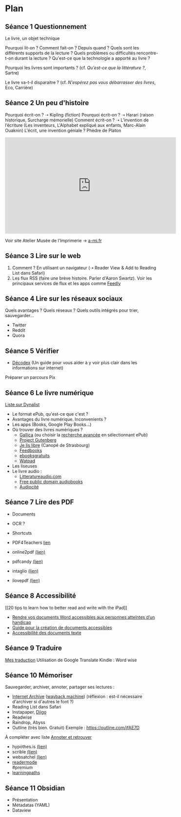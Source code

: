 # Plan
## Séance 1 Questionnement
Le livre, un objet technique

Pourquoi lit-on ? Comment fait-on ? Depuis quand ? Quels sont les différents supports de la lecture ? Quels problèmes ou difficultés rencontre-t-on durant la lecture ? Qu'est-ce que la technologie a apporté au livre ?

Pourquoi les livres sont importants ? (cf. *Qu'est-ce que la littérature ?*, Sartre)

Le livre va-t-il disparaitre ? (cf. *N'espérez pas vous débarrasser des livres*, Eco, Carrière)

## Séance 2 Un peu d'histoire
Pourquoi écrit-on ? ➝ Kipling (fiction)
Pourquoi écrit-on ? ➝ Harari (raison historique, Surcharge mémorielle)
Comment écrit-on ? ➝ L’invention de l’écriture (Les inventeurs, L'Alphabet expliqué aux enfants, Marc-Alain Ouaknin)
L'écrit, une invention géniale ? Phèdre de Platon

<iframe width="560" height="315" src="https://www.youtube.com/embed/fBDSIGJgzGs" title="YouTube video player" frameborder="0" allow="accelerometer; autoplay; clipboard-write; encrypted-media; gyroscope; picture-in-picture" allowfullscreen></iframe>

Voir site Atelier Musée de l'Imprimerie -> [a-mi.fr](http://a-mi.fr/)

## Séance 3 Lire sur le web
1. Comment ? En utilisant un navigateur (➝ Reader View & Add to Reading List dans Safari)
 2. Les flux RSS (faire une brève histoire. Parler d'Aaron Swartz). Voir les principaux services de flux et les apps comme [Feedly](https://feedly.com)

## Séance 4 Lire sur les réseaux sociaux
Quels avantages ? Quels réseaux ? Quels outils intégrés pour trier, sauvegarder...
- Twitter
- Reddit
- Quora 

## Séance 5 Vérifier
- [Décodex](https://assets-decodeurs.lemonde.fr/assets-legacy/Decodex-notre-kit-pour-denicher-les-fausses-informations.pdf) (Un guide pour vous aider à y voir plus clair dans les informations sur internet)

Préparer un parcours Pix

## Séance 6 Le livre numérique
[Liste sur Dynalist](https://dynalist.io/d/qUblejjGBcfjzdBuDTjHVa7l)

- Le format ePub, qu'est-ce que c'est ?
- Avantages du livre numérique. Inconvenients ?
- Les apps (Books, Google Play Books...)
- Où trouver des livres numériques ?  
	-   [Gallica](http://gallica.bnf.fr/ebooks?tri=first_indexation_date*dec&lang=FR) (ou choisir la [recherche avancée](http://gallica.bnf.fr/advancedsearch?lang=FR) en sélectionnant ePub)
	-   [Project Gutenberg](http://www.gutenberg.org/)
	-   [Je lis libre](http://www.crdp-strasbourg.fr/je_lis_libre/) (Canopé de Strasbourg)
	-   [Feedbooks](http://fr.m.feedbooks.com/)
	-   [ebooksgratuits](http://www.ebooksgratuits.org/)
	-   [Watpad](http://www.wattpad.com/home)
- Les liseuses
- Le livre audio :
	- [Litteratureaudio.com](http://www.litteratureaudio.com)
	- [Free public domain audiobooks](https://librivox.org/)
	- [Audiocité](https://www.audiocite.net/)

## Séance 7 Lire des PDF
- Documents
- OCR ? 
- Shortcuts

-   PDF4Teachers [lien](https://pdf4teachers.org/s)  
-   online2pdf [(lien)](https://online2pdf.com/fr/)
-   pdfcandy [(lien)](https://pdfcandy.com/fr/)
-   intaglio [(lien)](https://en.wikipedia.org/wiki/Intaglio_(printmaking))
-   ilovepdf [(lien)](http://www.ilovepdf.com/fr)

## Séance 8 Accessibilité
[[20 tips to learn how to better read and write with the iPad]]

- [Rendre vos documents Word accessibles aux personnes atteintes d’un handicap](https://support.microsoft.com/fr-fr/office/rendre-vos-documents-word-accessibles-aux-personnes-atteintes-d-un-handicap-d9bf3683-87ac-47ea-b91a-78dcacb3c66d)
- [Guide pour la création de documents accessibles](http://www.guidelyceetsa.site.ac-strasbourg.fr/wp-content/uploads/2019/05/Guide-pour-la-création-de-documents-accessibles.pdf)
- [Accessibilité des documents texte](https://www.avh.asso.fr/fr/favoriser-laccessibilite/accessibilite-numerique/accessibilite-des-documents-et-des-courriels-0)

## Séance 9 Traduire
[Mes traduction](https://docs.google.com/spreadsheets/d/12NcsaF-rTIm1gAm0fJNaj9ZrTV29wfs0-H-c1IoOG5k/edit#gid=0)
Utilisation de Google Translate
Kindle : Word wise

## Séance 10 Mémoriser
Sauvegarder, archiver, annoter, partager ses lectures :
 - [Internet Archive](https://archive.org/) ([wayback machine](https://archive.org/web/)) (réflexion : est-il nécessaire d'archiver si d'autres le font ?)
- Reading List dans Safari
- Instapaper, [Diigo](https://www.diigo.com/)
- Readwise
- Raindrop, Abyss
- Outline (très bien. Gratuit) Exemple : https://outline.com/jfAE7D

À compléter avec liste [Annoter et retrouver](https://dynalist.io/d/h5rR5CFKulPHprXZTB8eVB-V)

-   hypothes.is [(lien)](https://web.hypothes.is/)
-   scrible [(lien)](https://www.scrible.com/)
-   websatchel [(lien)](https://websatchel.com/)
-   [readermode](https://readermode.io/)  
    #premium 
-   [learningpaths](https://www.learningpaths.io/)

## Séance 11 Obsidian
- Présentation
- Métadatas (YAML)
- Dataview